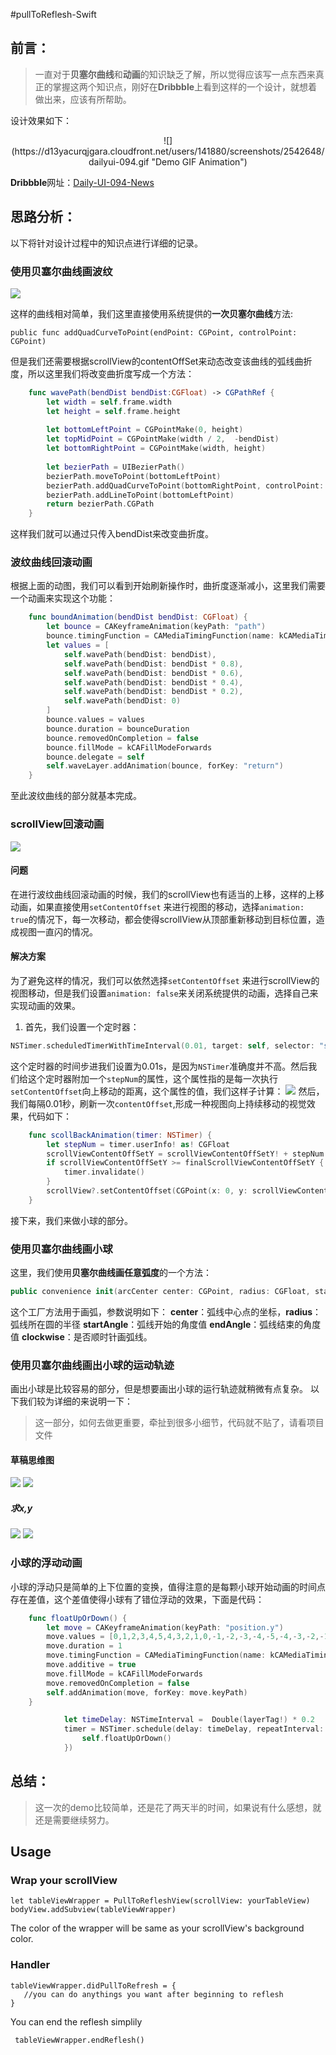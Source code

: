 #pullToReflesh-Swift
## 前言：
>一直对于**贝塞尔曲线**和**动画**的知识缺乏了解，所以觉得应该写一点东西来真正的掌握这两个知识点，刚好在**Dribbble**上看到这样的一个设计，就想着做出来，应该有所帮助。

设计效果如下：

<center>![](https://d13yacurqjgara.cloudfront.net/users/141880/screenshots/2542648/dailyui-094.gif "Demo GIF Animation")</center>

**Dribbble**网址：[Daily-UI-094-News](https://dribbble.com/shots/2542648-Daily-UI-094-News)

## 思路分析：
以下将针对设计过程中的知识点进行详细的记录。
### 使用贝塞尔曲线画波纹
![](http://r6.loli.io/uIvERv.png)

这样的曲线相对简单，我们这里直接使用系统提供的**一次贝塞尔曲线**方法:

``` 
public func addQuadCurveToPoint(endPoint: CGPoint, controlPoint: CGPoint)
```
但是我们还需要根据scrollView的contentOffSet来动态改变该曲线的弧线曲折度，所以这里我们将改变曲折度写成一个方法：

``` swift  
    func wavePath(bendDist bendDist:CGFloat) -> CGPathRef {
        let width = self.frame.width
        let height = self.frame.height
        
        let bottomLeftPoint = CGPointMake(0, height)
        let topMidPoint = CGPointMake(width / 2,  -bendDist)
        let bottomRightPoint = CGPointMake(width, height)
        
        let bezierPath = UIBezierPath()
        bezierPath.moveToPoint(bottomLeftPoint)
        bezierPath.addQuadCurveToPoint(bottomRightPoint, controlPoint: topMidPoint)
        bezierPath.addLineToPoint(bottomLeftPoint)
        return bezierPath.CGPath
    }

```

这样我们就可以通过只传入bendDist来改变曲折度。

### 波纹曲线回滚动画
根据上面的动图，我们可以看到开始刷新操作时，曲折度逐渐减小，这里我们需要一个动画来实现这个功能：

``` swift  
    func boundAnimation(bendDist bendDist: CGFloat) {
        let bounce = CAKeyframeAnimation(keyPath: "path")
        bounce.timingFunction = CAMediaTimingFunction(name: kCAMediaTimingFunctionEaseInEaseOut)
        let values = [
            self.wavePath(bendDist: bendDist),
            self.wavePath(bendDist: bendDist * 0.8),
            self.wavePath(bendDist: bendDist * 0.6),
            self.wavePath(bendDist: bendDist * 0.4),
            self.wavePath(bendDist: bendDist * 0.2),
            self.wavePath(bendDist: 0)
        ]
        bounce.values = values
        bounce.duration = bounceDuration
        bounce.removedOnCompletion = false
        bounce.fillMode = kCAFillModeForwards
        bounce.delegate = self
        self.waveLayer.addAnimation(bounce, forKey: "return")
    }
```

至此波纹曲线的部分就基本完成。

### scrollView回滚动画
![](http://ww2.sinaimg.cn/large/0060lm7Tgw1f1kouoq6suj31kw0dit91.jpg)
#### 问题
在进行波纹曲线回滚动画的时候，我们的scrollView也有适当的上移，这样的上移动画，如果直接使用`setContentOffset`  来进行视图的移动，选择`animation: true`的情况下，每一次移动，都会使得scrollView从顶部重新移动到目标位置，造成视图一直闪的情况。
#### 解决方案
为了避免这样的情况，我们可以依然选择`setContentOffset`  来进行scrollView的视图移动，但是我们设置`animation: false`来关闭系统提供的动画，选择自己来实现动画的效果。
1. 首先，我们设置一个定时器：

``` swift
NSTimer.scheduledTimerWithTimeInterval(0.01, target: self, selector: "scollBackAnimation:", userInfo:stepNum, repeats: true)
```

这个定时器的时间步进我们设置为0.01s，是因为`NSTimer`准确度并不高。然后我们给这个定时器附加一个`stepNum`的属性，这个属性指的是每一次执行`setContentOffset`向上移动的距离，这个属性的值，我们这样子计算：
![](http://7xrn7f.com1.z0.glb.clouddn.com/16-3-11/40473149.jpg)
然后，我们每隔0.01秒，刷新一次`contentOffset`,形成一种视图向上持续移动的视觉效果，代码如下：

``` swift
    func scollBackAnimation(timer: NSTimer) {
        let stepNum = timer.userInfo! as! CGFloat
        scrollViewContentOffSetY = scrollViewContentOffSetY! + stepNum
        if scrollViewContentOffSetY >= finalScrollViewContentOffSetY {
            timer.invalidate()
        }
        scrollView?.setContentOffset(CGPoint(x: 0, y: scrollViewContentOffSetY!), animated: false)
    }
```
接下来，我们来做小球的部分。
### 使用贝塞尔曲线画小球
这里，我们使用**贝塞尔曲线画任意弧度**的一个方法：

``` swift
public convenience init(arcCenter center: CGPoint, radius: CGFloat, startAngle: CGFloat, endAngle: CGFloat, clockwise: Bool)
```
这个工厂方法用于画弧，参数说明如下：
**center**：弧线中心点的坐标，**radius**：弧线所在圆的半径 **startAngle**：弧线开始的角度值 **endAngle**：弧线结束的角度值 **clockwise**：是否顺时针画弧线。
### 使用贝塞尔曲线画出小球的运动轨迹
画出小球是比较容易的部分，但是想要画出小球的运行轨迹就稍微有点复杂。
以下我们较为详细的来说明一下：
>这一部分，如何去做更重要，牵扯到很多小细节，代码就不贴了，请看项目文件

#### 草稿思维图
![](http://ww4.sinaimg.cn/large/0060lm7Tgw1f1kszq582gj31kw16oh4v.jpg)
![](http://7xrn7f.com1.z0.glb.clouddn.com/16-3-11/96817311.jpg)
##### 求x,y
![](http://ww1.sinaimg.cn/large/0060lm7Tgw1f1kw849b7cj31kw171wul.jpg)
![](http://7xrn7f.com1.z0.glb.clouddn.com/16-3-11/94836323.jpg)
### 小球的浮动动画
小球的浮动只是简单的上下位置的变换，值得注意的是每颗小球开始动画的时间点存在差值，这个差值使得小球有了错位浮动的效果，下面是代码：

``` swift
    func floatUpOrDown() {
        let move = CAKeyframeAnimation(keyPath: "position.y")
        move.values = [0,1,2,3,4,5,4,3,2,1,0,-1,-2,-3,-4,-5,-4,-3,-2,-1,0]
        move.duration = 1
        move.timingFunction = CAMediaTimingFunction(name: kCAMediaTimingFunctionLinear)
        move.additive = true
        move.fillMode = kCAFillModeForwards
        move.removedOnCompletion = false
        self.addAnimation(move, forKey: move.keyPath)
    }
``` 

``` swift
            let timeDelay: NSTimeInterval =  Double(layerTag!) * 0.2
            timer = NSTimer.schedule(delay: timeDelay, repeatInterval: 1, handler: { (timer) -> Void in
                self.floatUpOrDown()
            })
``` 

## 总结：
>这一次的demo比较简单，还是花了两天半的时间，如果说有什么感想，就还是需要继续努力。
## Usage

### Wrap your scrollView

``` 
let tableViewWrapper = PullToRefleshView(scrollView: yourTableView)
bodyView.addSubview(tableViewWrapper)

```
The color of the wrapper will be same as your scrollView's background color.


### Handler

``` 
tableViewWrapper.didPullToRefresh = {
   //you can do anythings you want after beginning to reflesh
}
```
You can end the reflesh simplily 

```
 tableViewWrapper.endReflesh()
```
